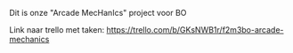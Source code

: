 Dit is onze "Arcade MecHanIcs" project voor BO

Link naar trello met taken:
https://trello.com/b/GKsNWB1r/f2m3bo-arcade-mechanics